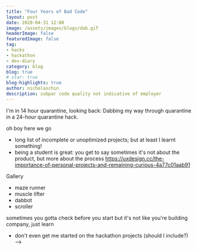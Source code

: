 ```yaml
---
title: "Four Years of Bad Code"
layout: post
date: 2020-04-31 12:00
image: /assets/images/blogs/dab.gif
headerImage: false
featuredImage: false
tag:
- hacks
- hackathon
- dev-diary
category: blog
blog: true 
# star: true
blog-highlights: true
author: nicholaschin
description: subpar code quality not indicative of employer
---
```


<!-- If you've ever seen my github, it's terrifying. 

with the exception of some decent ones

there's a sense of pride and elation when something works 
ali abdal - building a thing every day for 30 days > build a thing in 30 days 
<!-- https://github.com/TimHillier/Dabbot -->


I'm in 14 hour quarantine, looking back: 
Dabbing my way through quarantine in a 24-hour quarantine hack. 

oh boy here we go
- long list of incomplete or unoptimized projects; but at least I learnt something! 
- being a student is great: you get to say sometimes it's not about the product, but more about the process 
https://uxdesign.cc/the-importance-of-personal-projects-and-remaining-curious-4a77c01aab91

Gallery
- maze runner 
- muscle lifter
- dabbot
- scroller 

sometimes you gotta check before you start
but it's not like you're building company, just learn 

- don't even get me started on the hackathon projects (should I include?) -->